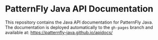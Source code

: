 # PatternFly Java API Documentation

This repository contains the Java API documentation for PatternFly Java. The documentation is deployed automatically to the `gh-pages` branch and available at: https://patternfly-java.github.io/apidocs/
